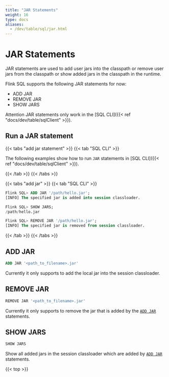 ```yaml
---
title: "JAR Statements"
weight: 16
type: docs
aliases:
  - /dev/table/sql/jar.html
---
```

<!--
Licensed to the Apache Software Foundation (ASF) under one
or more contributor license agreements.  See the NOTICE file
distributed with this work for additional information
regarding copyright ownership.  The ASF licenses this file
to you under the Apache License, Version 2.0 (the
"License"); you may not use this file except in compliance
with the License.  You may obtain a copy of the License at

  http://www.apache.org/licenses/LICENSE-2.0

Unless required by applicable law or agreed to in writing,
software distributed under the License is distributed on an
"AS IS" BASIS, WITHOUT WARRANTIES OR CONDITIONS OF ANY
KIND, either express or implied.  See the License for the
specific language governing permissions and limitations
under the License.
-->

# JAR Statements

JAR statements are used to add user jars into the classpath or remove user jars from the classpath
or show added jars in the classpath in the runtime.

Flink SQL supports the following JAR statements for now:
- ADD JAR
- REMOVE JAR
- SHOW JARS

<span class="label label-danger">Attention</span> JAR statements only work in the [SQL CLI]({{< ref "docs/dev/table/sqlClient" >}}).


## Run a JAR statement

{{< tabs "add jar statement" >}}
{{< tab "SQL CLI" >}}

The following examples show how to run `JAR` statements in [SQL CLI]({{< ref "docs/dev/table/sqlClient" >}}).

{{< /tab >}}
{{< /tabs >}}

{{< tabs "add jar" >}}
{{< tab "SQL CLI" >}}
```sql
Flink SQL> ADD JAR '/path/hello.jar';
[INFO] The specified jar is added into session classloader.

Flink SQL> SHOW JARS;
/path/hello.jar

Flink SQL> REMOVE JAR '/path/hello.jar';
[INFO] The specified jar is removed from session classloader.
```
{{< /tab >}}
{{< /tabs >}}

## ADD JAR

```sql
ADD JAR '<path_to_filename>.jar'
```

Currently it only supports to add the local jar into the session classloader.

## REMOVE JAR

```sql
REMOVE JAR '<path_to_filename>.jar'
```

Currently it only supports to remove the jar that is added by the [`ADD JAR`](#add-jar) statements.

## SHOW JARS

```sql
SHOW JARS
```

Show all added jars in the session classloader which are added by [`ADD JAR`](#add-jar) statements.

{{< top >}}
